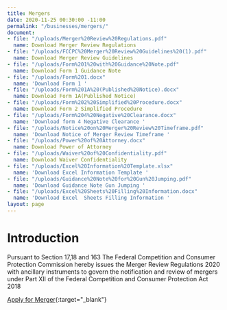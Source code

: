 ```yaml
---
title: Mergers
date: 2020-11-25 00:30:00 -11:00
permalink: "/businesses/mergers/"
document:
- file: "/uploads/Merger%20Review%20Regulations.pdf"
  name: Download Merger Review Regulations
- file: "/uploads/FCCPC%20Merger%20Review%20Guidelines%20(1).pdf"
  name: Download Merger Review Guidelines
- file: "/uploads/Form%201%20with%20Guidance%20Note.pdf"
  name: Download Form 1 Guidance Note
- file: "/uploads/Form%201.docx"
  name: 'Download Form 1 '
- file: "/uploads/Form%201A%20(Published%20Notice).docx"
  name: Download Form 1A(Published Notice)
- file: "/uploads/Form%202%20Simplified%20Procedure.docx"
  name: Download Form 2 Simplified Procedure
- file: "/uploads/Form%204%20Negative%20Clearance.docx"
  name: 'Download form 4 Negative Clearance '
- file: "/uploads/Notice%20on%20Merger%20Review%20Timeframe.pdf"
  name: 'Download Notice of Merger Review Timeframe '
- file: "/uploads/Power%20of%20Attorney.docx"
  name: Download Power of Attorney
- file: "/uploads/Waiver%20of%20Confidentiality.pdf"
  name: Download Waiver Confidentiality
- file: "/uploads/Excel%20Information%20Template.xlsx"
  name: 'Download Excel Information Template '
- file: "/uploads/Guidance%20Note%20for%20Gun%20Jumping.pdf"
  name: 'Download Guidance Note Gun Jumping '
- file: "/uploads/Excel%20Sheets%20Filling%20Information.docx"
  name: 'Download Excel  Sheets Filling Information '
layout: page
---
```


# Introduction

Pursuant to Section 17,18 and 163 The Federal Competition and Consumer Protection Commission hereby issues the Merger Review Regulations 2020 with ancillary instruments to govern the notification and review of mergers under Part XII of the Federal Competition and Consumer Protection Act 2018

[Apply for Merger](https://mergers.fccpc.gov.ng){:target="_blank"}